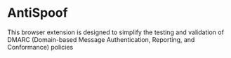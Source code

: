 # AntiSpoof
This browser extension is designed to simplify the testing and validation of DMARC (Domain-based Message Authentication, Reporting, and Conformance) policies
